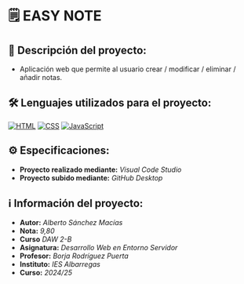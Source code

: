 # 🗒️ EASY NOTE

## 📄 Descripci&oacute;n del proyecto: 

* Aplicaci&oacute;n web que permite al usuario crear / modificar / eliminar / a&ntilde;adir notas. 


## 🛠️ Lenguajes utilizados para el proyecto:

[![HTML](https://skillicons.dev/icons?i=html)](https://github.com/amsanchezm11)
[![CSS](https://skillicons.dev/icons?i=css)](https://github.com/amsanchezm11)
[![JavaScript](https://skillicons.dev/icons?i=js)](https://github.com/amsanchezm11)

## ⚙️ Especificaciones:
* **Proyecto realizado mediante:** *Visual Code Studio*
* **Proyecto subido mediante:** *GitHub Desktop*

## ℹ️ Informaci&oacute;n del proyecto:
* **Autor:** *Alberto S&aacute;nchez Mac&iacute;as*
* **Nota:** *9,80*
* **Curso** *DAW 2-B*
* **Asignatura:** *Desarrollo Web en Entorno Servidor*
* **Profesor:** *Borja Rodr&iacute;guez Puerta*
* **Instituto:** *IES Albarregas*
* **Curso:** *2024/25*

